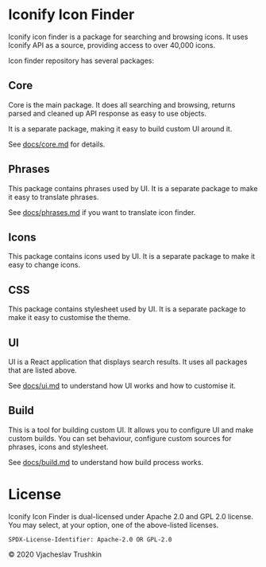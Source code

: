 # Iconify Icon Finder

Iconify icon finder is a package for searching and browsing icons. It uses Iconify API as a source, providing access to over 40,000 icons.

Icon finder repository has several packages:

## Core

Core is the main package. It does all searching and browsing, returns parsed and cleaned up API response as easy to use objects.

It is a separate package, making it easy to build custom UI around it.

See [docs/core.md](docs/core.md) for details.

## Phrases

This package contains phrases used by UI. It is a separate package to make it easy to translate phrases.

See [docs/phrases.md](docs/phrases.md) if you want to translate icon finder.

## Icons

This package contains icons used by UI. It is a separate package to make it easy to change icons.

## CSS

This package contains stylesheet used by UI. It is a separate package to make it easy to customise the theme.

## UI

UI is a React application that displays search results. It uses all packages that are listed above.

See [docs/ui.md](docs/ui.md) to understand how UI works and how to customise it.

## Build

This is a tool for building custom UI. It allows you to configure UI and make custom builds. You can set behaviour, configure custom sources for phrases, icons and stylesheet.

See [docs/build.md](docs/build.md) to understand how build process works.

# License

Iconify Icon Finder is dual-licensed under Apache 2.0 and GPL 2.0 license. You may select, at your option, one of the above-listed licenses.

`SPDX-License-Identifier: Apache-2.0 OR GPL-2.0`

© 2020 Vjacheslav Trushkin
